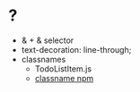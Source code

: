 # ?

- & + & selector
- text-decoration: line-through;
- classnames
  - TodoListItem.js
  - [classname npm](https://www.npmjs.com/package/classnames)
